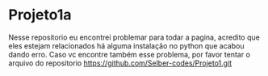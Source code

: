 # Projeto1a
Nesse repositorio eu encontrei problemar para todar a pagina, acredito que eles estejam relacionados há alguma instalação no python que acabou dando erro. Caso vc encontre também esse problema, por favor tentar o arquivo do repositorio https://github.com/Selber-codes/Projeto1.git